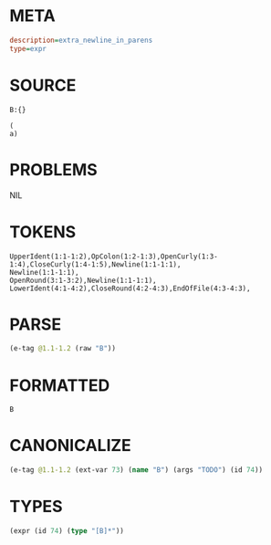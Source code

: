 # META
~~~ini
description=extra_newline_in_parens
type=expr
~~~
# SOURCE
~~~roc
B:{}

(
a)
~~~
# PROBLEMS
NIL
# TOKENS
~~~zig
UpperIdent(1:1-1:2),OpColon(1:2-1:3),OpenCurly(1:3-1:4),CloseCurly(1:4-1:5),Newline(1:1-1:1),
Newline(1:1-1:1),
OpenRound(3:1-3:2),Newline(1:1-1:1),
LowerIdent(4:1-4:2),CloseRound(4:2-4:3),EndOfFile(4:3-4:3),
~~~
# PARSE
~~~clojure
(e-tag @1.1-1.2 (raw "B"))
~~~
# FORMATTED
~~~roc
B
~~~
# CANONICALIZE
~~~clojure
(e-tag @1.1-1.2 (ext-var 73) (name "B") (args "TODO") (id 74))
~~~
# TYPES
~~~clojure
(expr (id 74) (type "[B]*"))
~~~
